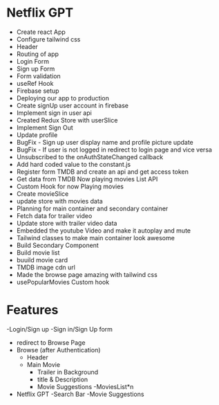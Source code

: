 # Netflix GPT

- Create react App
- Configure tailwind css
- Header
- Routing of app
- Login Form
- Sign up Form
- Form validation
- useRef Hook
- Firebase setup
- Deploying our app to production
- Create signUp user account in firebase
- Implement sign in user api
- Created Redux Store with userSlice
- Implement Sign Out
- Update profile
- BugFix - Sign up user display name and profile picture update
- BugFix - If user is not logged in redirect to login page and vice versa
- Unsubscribed to the onAuthStateChanged callback
- Add hard coded value to the constant.js
- Register form TMDB and create an api and get access token
- Get data from TMDB Now playing movies List API
- Custom Hook for now Playing movies
- Create movieSlice
- update store with movies data
- Planning for main container and secondary container
- Fetch data for trailer video
- Update store with trailer video data
- Embedded the youtube Video and make it autoplay and mute
- Tailwind classes to make main container look awesome
- Build Secondary Component
- Build movie list
- buuild movie card
- TMDB image cdn url
- Made the browse page amazing with tailwind css
- usePopularMovies Custom hook

# Features

-Login/Sign up
-Sign in/Sign Up form

- redirect to Browse Page
- Browse (after Authentication)
  - Header
  - Main Movie
    - Trailer in Background
    - title & Description
    - Movie Suggestions
      -MoviesList\*n
- Netflix GPT
  -Search Bar
  -Movie Suggestions
